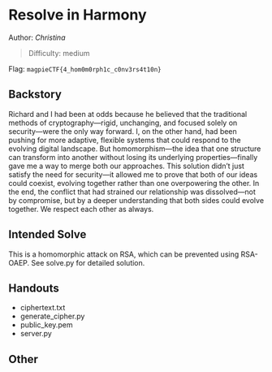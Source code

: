 # Resolve in Harmony

Author: *Christina*

>Difficulty: medium

Flag: `magpieCTF{4_hom0m0rph1c_c0nv3rs4t10n}`

## Backstory

Richard and I had been at odds because he believed that the traditional methods of cryptography—rigid, unchanging, and focused solely on security—were the only way forward. I, on the other hand, had been pushing for more adaptive, flexible systems that could respond to the evolving digital landscape. But homomorphism—the idea that one structure can transform into another without losing its underlying properties—finally gave me a way to merge both our approaches. This solution didn’t just satisfy the need for security—it allowed me to prove that both of our ideas could coexist, evolving together rather than one overpowering the other. In the end, the conflict that had strained our relationship was dissolved—not by compromise, but by a deeper understanding that both sides could evolve together. We respect each other as always.

## Intended Solve

This is a homomorphic attack on RSA, which can be prevented using RSA-OAEP.
See solve.py for detailed solution.

## Handouts

- ciphertext.txt
- generate_cipher.py
- public_key.pem
- server.py

## Other

